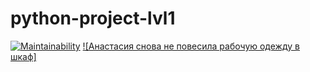 # python-project-lvl1
[![Maintainability](https://api.codeclimate.com/v1/badges/a99a88d28ad37a79dbf6/maintainability)](https://codeclimate.com/github/codeclimate/codeclimate/maintainability)
[![Анастасия снова не повесила рабочую одежду в шкаф]](https://github.com/nightdentist/python-project-lvl1/actions/workflows/main/badge.svg)